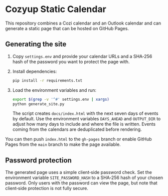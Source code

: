 # Cozyup Static Calendar

This repository combines a Cozi calendar and an Outlook calendar and can generate a static page that can be hosted on GitHub Pages.

## Generating the site

1. Copy `settings.env` and provide your calendar URLs and a SHA‑256 hash of the password you want to protect the page with.
2. Install dependencies:
   ```bash
   pip install -r requirements.txt
   ```
3. Load the environment variables and run:

   ```bash
   export $(grep -v '^#' settings.env | xargs)
   python generate_site.py
   ```
   The script creates `docs/index.html` with the next seven days of events by default.
   Use the environment variables `DAYS_AHEAD` and `OUTPUT_DIR` to adjust how
   many days to include and where the file is written. Events coming from the
   calendars are deduplicated before rendering.


You can then push `index.html` to the `gh-pages` branch or enable GitHub Pages from the `main` branch to make the page available.

## Password protection

The generated page uses a simple client‑side password check. Set the environment variable `SITE_PASSWORD_HASH` to a SHA‑256 hash of your chosen password. Only users with the password can view the page, but note that client‑side protection is not fully secure.

